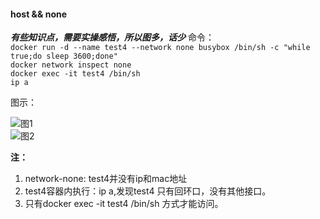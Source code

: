 #### host && none  
***有些知识点，需要实操感悟，所以图多，话少***
命令：  
  ` docker run -d --name test4 --network none busybox /bin/sh -c "while true;do sleep 3600;done"  `  
  ` docker network inspect none `  
  ` docker exec -it test4 /bin/sh `  
  ` ip a `  

图示：  

![图1](https://github.com/momokanni/docker/blob/master/piture/none_1.png "图1：运行docker容器指定network-none")  
![图2](https://github.com/momokanni/docker/blob/master/piture/none_2.png "图2: 进入到test4容器内 ip a")  

**注：**  
  1. network-none: test4并没有ip和mac地址  
  2. test4容器内执行：ip a,发现test4 只有回环口，没有其他接口。  
  3. 只有docker exec -it test4 /bin/sh 方式才能访问。  
  


